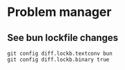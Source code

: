 # Problem manager

## See bun lockfile changes
```
git config diff.lockb.textconv bun
git config diff.lockb.binary true
```
